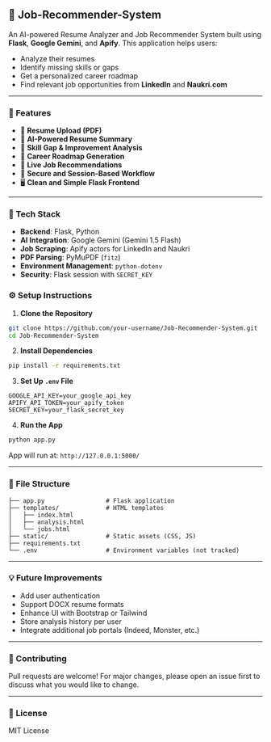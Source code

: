 ## 🧠 Job-Recommender-System

An AI-powered Resume Analyzer and Job Recommender System built using **Flask**, **Google Gemini**, and **Apify**. This application helps users:

* Analyze their resumes
* Identify missing skills or gaps
* Get a personalized career roadmap
* Find relevant job opportunities from **LinkedIn** and **Naukri.com**

---

### 🚀 Features

* 📄 **Resume Upload (PDF)**
* 🧠 **AI-Powered Resume Summary**
* 🚧 **Skill Gap & Improvement Analysis**
* 🚤️ **Career Roadmap Generation**
* 🔎 **Live Job Recommendations**
* 🔐 **Secure and Session-Based Workflow**
* 🖥️ **Clean and Simple Flask Frontend**

---

### 💠 Tech Stack

* **Backend**: Flask, Python
* **AI Integration**: Google Gemini (Gemini 1.5 Flash)
* **Job Scraping**: Apify actors for LinkedIn and Naukri
* **PDF Parsing**: PyMuPDF (`fitz`)
* **Environment Management**: `python-dotenv`
* **Security**: Flask session with `SECRET_KEY`



### ⚙️ Setup Instructions

1. **Clone the Repository**

```bash
git clone https://github.com/your-username/Job-Recommender-System.git
cd Job-Recommender-System
```

2. **Install Dependencies**

```bash
pip install -r requirements.txt
```

3. **Set Up `.env` File**

```
GOOGLE_API_KEY=your_google_api_key
APIFY_API_TOKEN=your_apify_token
SECRET_KEY=your_flask_secret_key
```

4. **Run the App**

```bash
python app.py
```

App will run at: `http://127.0.0.1:5000/`

---

### 📄 File Structure

```
├── app.py                 # Flask application
├── templates/             # HTML templates
│   ├── index.html
│   ├── analysis.html
│   └── jobs.html
├── static/                # Static assets (CSS, JS)
├── requirements.txt
└── .env                   # Environment variables (not tracked)
```

---

### 💡 Future Improvements

* Add user authentication
* Support DOCX resume formats
* Enhance UI with Bootstrap or Tailwind
* Store analysis history per user
* Integrate additional job portals (Indeed, Monster, etc.)

---

### 🤝 Contributing

Pull requests are welcome! For major changes, please open an issue first to discuss what you would like to change.

---

### 📜 License

MIT License
